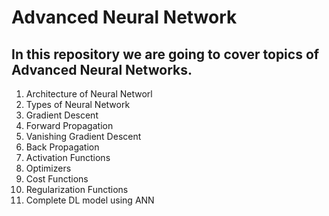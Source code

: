 # Advanced Neural Network
## In this repository we are going to cover topics of Advanced Neural Networks.
1. Architecture of Neural Networl
2. Types of Neural Network
3. Gradient Descent
4. Forward Propagation
5. Vanishing Gradient Descent
6. Back Propagation
7. Activation Functions
8. Optimizers
9. Cost Functions
10. Regularization Functions
11. Complete DL model using ANN
